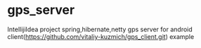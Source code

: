 gps_server
==========
IntellijiIdea project
spring,hibernate,netty gps server for android client(https://github.com/vitaliy-kuzmich/gps_client.git) example
